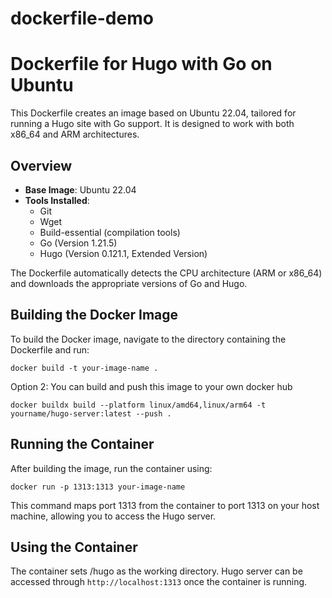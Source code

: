 # dockerfile-demo

# Dockerfile for Hugo with Go on Ubuntu

This Dockerfile creates an image based on Ubuntu 22.04, tailored for running a Hugo site with Go support. It is designed to work with both x86_64 and ARM architectures.

## Overview

- **Base Image**: Ubuntu 22.04
- **Tools Installed**:
  - Git
  - Wget
  - Build-essential (compilation tools)
  - Go (Version 1.21.5)
  - Hugo (Version 0.121.1, Extended Version)

The Dockerfile automatically detects the CPU architecture (ARM or x86_64) and downloads the appropriate versions of Go and Hugo.

## Building the Docker Image

To build the Docker image, navigate to the directory containing the Dockerfile and run:

```
docker build -t your-image-name .
```


Option 2: You can build and push this image to your own docker hub

```
docker buildx build --platform linux/amd64,linux/arm64 -t yourname/hugo-server:latest --push .
```

## Running the Container
After building the image, run the container using:


```
docker run -p 1313:1313 your-image-name
```

This command maps port 1313 from the container to port 1313 on your host machine, allowing you to access the Hugo server.

## Using the Container

The container sets /hugo as the working directory.
Hugo server can be accessed through ```http://localhost:1313``` once the container is running.

